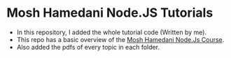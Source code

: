 # Mosh Hamedani Node.JS Tutorials

- In this repository, I added the whole tutorial code (Written by me).
- This repo has a basic overview of the [Mosh Hamedani Node.Js Course](https://www.udemy.com/course/nodejs-master-class/).
- Also added the pdfs of every topic in each folder.